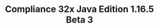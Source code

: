 ---
title: Compliance 32x Java Edition 1.16.5 Beta 3
permalink: /article/compliance32x/1.16.5/B3
comments: true
comments-id: 1.16.5-32x-Beta-3
header-img: article/compliance32x/1.16.5-B3.jpg

long_text: As we progress on our way to completion, we are excited to present a new Beta version of our resource pack. This update brings us many additions, like most of glazed terracotta and all of realms GUI. Changes include a small Java GUI revamp as well as miscellaneous fixes, as always. Enjoy!

main_changelog: data/changelog

download:
  - GitHub:
    - https://github.com/Compliance-Resource-Pack/Resource-Pack-32x/releases/download/beta-3/Compliance-32x-Java-Beta-3.zip
  - CurseForge:
    - https://www.curseforge.com/minecraft/texture-packs/compliance-32x/download/3218364
---